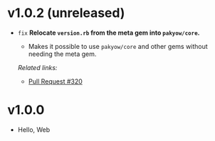# v1.0.2 (unreleased)

  * `fix` **Relocate `version.rb` from the meta gem into `pakyow/core`.**
    - Makes it possible to use `pakyow/core` and other gems without needing the meta gem.

    *Related links:*
    - [Pull Request #320][pr-320]

[pr-320]: https://github.com/pakyow/pakyow/pull/320

# v1.0.0

  * Hello, Web

